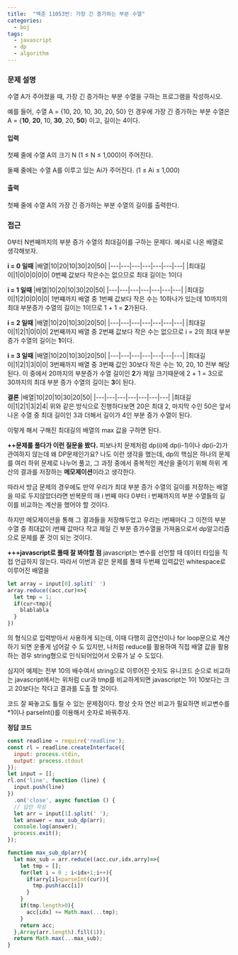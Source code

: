 ```yaml
---
title:  "백준 11053번: 가장 긴 증가하는 부분 수열"
categories: 
  - boj
tags:
  - javascript
  - dp
  - algorithm
---
```


### 문제 설명   
수열 A가 주어졌을 때, 가장 긴 증가하는 부분 수열을 구하는 프로그램을 작성하시오.

예를 들어, 수열 A = {10, 20, 10, 30, 20, 50} 인 경우에 가장 긴 증가하는 부분 수열은 A = {**10**, **20**, 10, **30**, 20, **50**} 이고, 길이는 4이다.

#### 입력
첫째 줄에 수열 A의 크기 N (1 ≤ N ≤ 1,000)이 주어진다.

둘째 줄에는 수열 A를 이루고 있는 Ai가 주어진다. (1 ≤ Ai ≤ 1,000)
#### 출력
첫째 줄에 수열 A의 가장 긴 증가하는 부분 수열의 길이를 출력한다.
### 접근   
0부터 N번째까지의 부분 증가 수열의 최대길이를 구하는 문제다.
예시로 나온 배열로 생각해보자.

**i = 0 일때**
|배열|10|20|10|30|20|50|
|---|---|---|---|---|---|---|
|최대길이|1|0|0|0|0|0|
0번째 값보다 작은수는 없으므로 최대 길이는 1이다
   
**i = 1 일때**
|배열|10|20|10|30|20|50|
|---|---|---|---|---|---|---|
|최대길이|1|2|0|0|0|0|
1번쨰까지 배열 중 1번째 값보다 작은 수는 10하나가 있는데 10까지의 최대 부분증가 수열의 길이는 1이므로 1 + 1 = **2**가된다.

**i = 2 일때**
|배열|10|20|10|30|20|50|
|---|---|---|---|---|---|---|
|최대길이|1|2|1|0|0|0|
2번째까지 배열 중 2번째 값보다 작은 수는 없으므로 i = 2의 최대 부분 증가 수열의 길이는 **1**이다.

**i = 3 일때**
|배열|10|20|10|30|20|50|
|---|---|---|---|---|---|---|
|최대길이|1|2|1|3|0|0|
3번째까지 배열 중 3번째 값인 30보다 작은 수는 10, 20, 10 전부 해당된다.
이 중에서 20까지의 부분증가 수열 길이인 **2**가 제일 크기때문에 2 + 1 = 3으로 30까지의 최대 부분 증가 수열의 길이는 **3**이 된다.

**결론**
|배열|10|20|10|30|20|50|
|---|---|---|---|---|---|---|
|최대길이|1|2|1|3|2|4|
위와 같은 방식으로 진행하다보면 20은 최대 2, 마지막 수인 50은 앞서나온 수열 중 최대 길이인 3과 더해서 길이가 4인 부분 증가 수열이 된다.

이렇게 해서 구해진 최대길의 배열의 max 값을 구하면 된다.

**++문제를 풀다가 이런 질문을 봤다.**
피보나치 문제처럼 dp(i)에 dp(i-1)이나 dp(i-2)가 관여하지 않는데 왜 DP문제인가요?
나도 이런 생각을 했는데, dp의 핵심은 하나의 문제를 여러 하위 문제로 나누어 풀고, 그 과정 중에서 중복적인 계산을 줄이기 위해 하위 계산의 결과를 저장하는 **메모제이션**이라고 생각한다.

따라서 방금 문제의 경우에도 만약 우리가 최대 부분 증가 수열의 길이를 저장하는 배열을 따로 두지않았더라면 반복문의 매 i 번째 마다 0부터 i 번째까지의 부분 수열들의 길이를 비교하는 계산을 했어야 할 것이다.

하지만 메모제이션을 통해 그 결과들을 저장해두었고 우리는 i번째마다 그 이전의 부분 수열 중 최대값이 i번째 값마다 작고 제일 긴 부분 증가수열을 가져옴으로서 dp알고리즘으로 문제를 푼 것이 되는 것이다.

**+++javascript로 풀때 잘 봐야할 점**
javascript는 변수를 선언할 때 데이터 타입을 직접 언급하지 않는다.
따라서 이번과 같은 문제를 풀때 두번째 입력값인 whitespace로 이루어진 배열을 
```js
let array = input[0].split(' ')
array.reduce((acc,cur)=>{
  let tmp = 1;
  if(cur<tmp){
    blablabla
  }
})

```
의 형식으로 입력받아서 사용하게 되는데, 이때 다행히 곱연산이나 for loop문으로 계산하기 되면 운좋게 넘어갈 수 도 있지만, 나처럼 reduce를 활용하여 직접 배열 값을 활용하는 경우 string형으로 인식되어있어서 오류가 날 수 도있다.

심지어 예제는 전부 10의 배수여서 string으로 이루어진 숫자도 유니코드 순으로 비교하는 javascript에서는 위처럼 cur과 tmp를 비교하게되면 javascript는 1이 10보다는 크고 20보다는 작다고 결과를 도출 할 것이다.

코드 잘 짜놓고도 틀릴 수 있는 문제점이다.
항상 숫자 연산 비교가 필요하면 비교변수를 *1이나 parseInt()를 이용해서 숫자로 바꿔주자.


**정답 코드**
```js
const readline = require('readline');
const rl = readline.createInterface({
  input: process.stdin,
  output: process.stdout
});
let input = [];
rl.on('line', function (line) {
  input.push(line)
})
  .on('close', async function () {
  // 답안 작성
  let arr = input[1].split(' ');
  let answer = max_sub_dp(arr);
  console.log(answer);
  process.exit();
});

function max_sub_dp(arr){
  let max_sub = arr.reduce((acc,cur,idx,arry)=>{    
    let tmp = [];
    for(let i = 0 ; i<idx+1;i++){      
      if(arry[i]<parseInt(cur)){
        tmp.push(acc[i])
      }
    }    
    if(tmp.length>0){
      acc[idx] += Math.max(...tmp);
    }    
    return acc;
  },Array(arr.length).fill(1));    
  return Math.max(...max_sub);
}
```